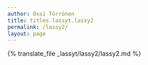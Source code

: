 ```yaml
---
author: Ossi Törrönen
title: titles.lassyt.lassy2
permalink: /lassy2/
layout: page
---
```

{% translate_file _lassyt/lassy2/lassy2.md %}